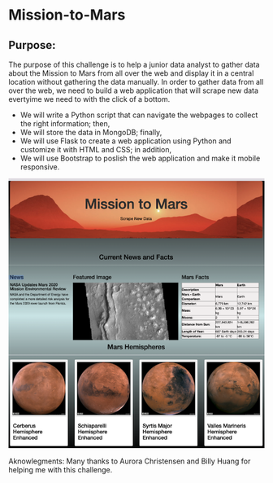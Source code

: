 # Mission-to-Mars
## Purpose:

The purpose of this challenge is to help a junior data analyst to gather data about the Mission to Mars from all over the web and display it in a central location without gathering the data manually. In order to gather data from all over the web, we need to build a web application that will scrape new data evertyime we need to with the click of a bottom.

* We will write a Python script that can navigate the webpages to collect the right information; then,
* We will store the data in MongoDB; finally,
* We will use Flask to create a web application using Python and customize it with HTML and CSS; in addition,
* We will use Bootstrap to poslish the web application and make it mobile responsive.

![WebApp.png](https://github.com/LucyPill/Mission-to-Mars/blob/main/MarsWebApp.png)


Aknowlegments:
Many thanks to Aurora Christensen and Billy Huang for helping me with this challenge. 
